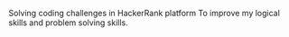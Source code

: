 Solving coding challenges in HackerRank platform
To improve my logical skills and problem solving skills.
